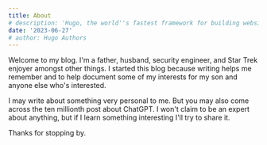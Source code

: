 ```yaml
---
title: About
# description: 'Hugo, the world''s fastest framework for building websites'
date: '2023-06-27'
# author: Hugo Authors
---
```


Welcome to my blog. I'm a father, husband, security engineer, and Star Trek enjoyer amongst other things. I started this blog because writing helps me remember and to help document some of my interests for my son and anyone else who's interested.

I may write about something very personal to me. But you may also come across the ten millionth post about ChatGPT. I won't claim to be an expert about anything, but if I learn something interesting I'll try to share it.

Thanks for stopping by.